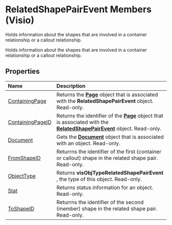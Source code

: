 
# RelatedShapePairEvent Members (Visio)
Holds information about the shapes that are involved in a container relationship or a callout relationship.

Holds information about the shapes that are involved in a container relationship or a callout relationship.


## Properties



|**Name**|**Description**|
|:-----|:-----|
|[ContainingPage](84b375ac-e573-a8ef-8e0d-d94403262e01.md)|Returns the  **[Page](7a7f37ab-b448-eb70-b4f1-c185dfbd511e.md)** object that is associated with the **RelatedShapePairEvent** object. Read-only.|
|[ContainingPageID](7845e61f-eaac-8400-435a-3b45b61fe811.md)|Returns the identifier of the  **[Page](7a7f37ab-b448-eb70-b4f1-c185dfbd511e.md)** object that is associated with the **[RelatedShapePairEvent](8a59ae03-ed45-21e3-73ad-8fdbe4c53299.md)** object. Read-only.|
|[Document](61aecea0-df7a-ecd2-226d-d6799bc161bd.md)|Gets the  **[Document](21640062-13a2-a2b2-7c61-7e707671207c.md)** object that is associated with an object. Read-only.|
|[FromShapeID](d4f8c389-0a47-40e1-e60b-147daf789738.md)|Returrns the identifier of the first (container or callout) shape in the related shape pair. Read-only.|
|[ObjectType](9a6e0a30-db0e-62bf-8bb1-a0d7b3061d2f.md)|Returns  **visObjTypeRelatedShapePairEvent** , the type of this object. Read-only.|
|[Stat](3494f5c2-83d0-e3a4-70e0-2fde413b4140.md)|Returns status information for an object. Read-only.|
|[ToShapeID](cdf61ad1-244e-5605-225b-4f919c923af8.md)|Returrns the identifier of the second (member) shape in the related shape pair. Read-only.|
